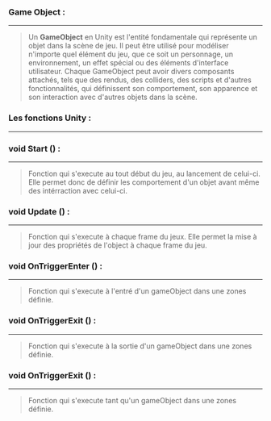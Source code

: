 

### Game Object : 
---
>Un **GameObject** en Unity est l'entité fondamentale qui représente un objet dans la scène de jeu. Il peut être utilisé pour modéliser n'importe quel élément du jeu, que ce soit un personnage, un environnement, un effet spécial ou des éléments d'interface utilisateur. Chaque GameObject peut avoir divers composants attachés, tels que des rendus, des colliders, des scripts et d'autres fonctionnalités, qui définissent son comportement, son apparence et son interaction avec d'autres objets dans la scène.
>


### Les fonctions Unity :
---

### void Start () : 
---
> Fonction qui s'execute au tout début du jeu, au lancement de celui-ci. Elle permet donc de définir les comportement d'un objet avant même des intérraction avec celui-ci.


### void Update () : 
---
> Fonction qui s'execute à chaque frame du jeux. Elle permet la mise à jour des propriétés de l'object à chaque frame du jeu.


### void OnTriggerEnter () : 
---
> Fonction qui s'execute à l'entré d'un gameObject dans une zones définie. 

### void OnTriggerExit () : 
---
> Fonction qui s'execute à la sortie d'un gameObject dans une zones définie. 

### void OnTriggerExit () : 
---
> Fonction qui s'execute tant qu'un gameObject dans une zones définie. 